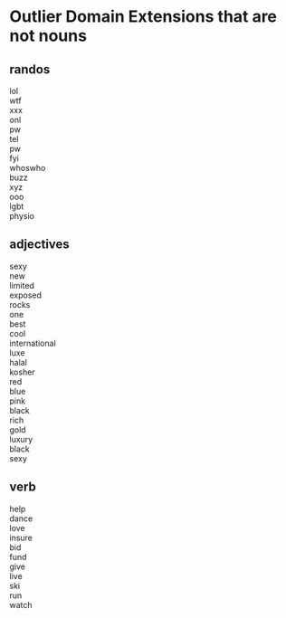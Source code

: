# Outlier Domain Extensions that are not nouns

## randos

lol  
wtf  
xxx  
onl  
pw  
tel  
pw  
fyi  
whoswho  
buzz  
xyz  
ooo  
lgbt  
physio

## adjectives

sexy  
new  
limited  
exposed  
rocks  
one  
best  
cool  
international  
luxe  
halal  
kosher  
red  
blue  
pink  
black  
rich  
gold  
luxury  
black  
sexy

## verb

help  
dance  
love  
insure  
bid  
fund  
give  
live  
ski  
run  
watch

